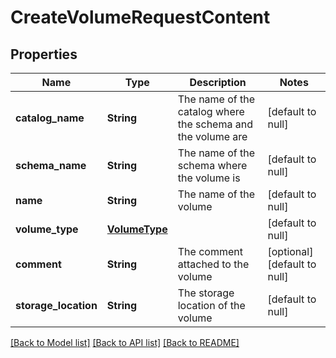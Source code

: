 # CreateVolumeRequestContent
## Properties

| Name | Type | Description | Notes |
|------------ | ------------- | ------------- | -------------|
| **catalog\_name** | **String** | The name of the catalog where the schema and the volume are | [default to null] |
| **schema\_name** | **String** | The name of the schema where the volume is | [default to null] |
| **name** | **String** | The name of the volume | [default to null] |
| **volume\_type** | [**VolumeType**](VolumeType.md) |  | [default to null] |
| **comment** | **String** | The comment attached to the volume | [optional] [default to null] |
| **storage\_location** | **String** | The storage location of the volume | [default to null] |

[[Back to Model list]](../README.md#documentation-for-models) [[Back to API list]](../README.md#documentation-for-api-endpoints) [[Back to README]](../README.md)

